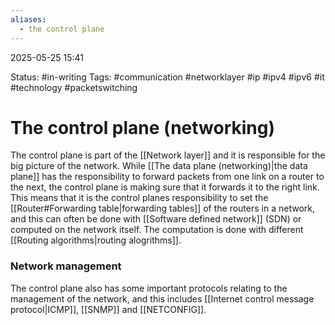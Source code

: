 ```yaml
---
aliases:
  - the control plane
---
```


2025-05-25 15:41

Status: #in-writing 
Tags: #communication #networklayer #ip #ipv4 #ipv6 #it #technology #packetswitching 

# The control plane (networking)
The control plane is part of the [[Network layer]] and it is responsible for the big picture of the network. While [[The data plane (networking)|the data plane]] has the responsibility to forward packets from one link on a router to the next, the control plane is making sure that it forwards it to the right link. This means that it is the control planes responsibility to set the [[Router#Forwarding table|forwarding tables]] of the routers in a network, and this can often be done with [[Software defined network]] (SDN) or computed on the network itself. The computation is done with different [[Routing algorithms|routing alogrithms]]. 
### Network management 
The control plane also has some important protocols relating to the management of the network, and this includes [[Internet control message protocol|ICMP]], [[SNMP]] and [[NETCONFIG]]. 